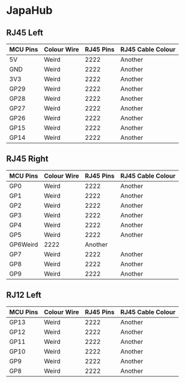 JapaHub
===

RJ45 Left
----
|MCU Pins|Colour Wire|RJ45 Pins| RJ45 Cable Colour|
|--------|------------|--------|------------------|
|5V|Weird|2222|Another|
|GND|Weird|2222|Another|
|3V3|Weird|2222|Another
|GP29|Weird|2222|Another|
|GP28|Weird|2222|Another|
|GP27|Weird|2222|Another|
|GP26|Weird|2222|Another|
|GP15|Weird|2222|Another|
|GP14|Weird|2222|Another|


RJ45 Right
----

|MCU Pins|Colour Wire|RJ45 Pins| RJ45 Cable Colour|
|--------|------------|--------|------------------|
|GP0|Weird|2222|Another|
|GP1|Weird|2222|Another|
|GP2|Weird|2222|Another
|GP3|Weird|2222|Another|
|GP4|Weird|2222|Another|
|GP5|Weird|2222|Another|
|GP6Weird|2222|Another|
|GP7|Weird|2222|Another|
|GP8|Weird|2222|Another|
|GP9|Weird|2222|Another|

RJ12 Left
----

|MCU Pins|Colour Wire|RJ45 Pins| RJ45 Cable Colour|
|--------|------------|--------|------------------|
|GP13|Weird|2222|Another|
|GP12|Weird|2222|Another|
|GP11|Weird|2222|Another
|GP10|Weird|2222|Another|
|GP9|Weird|2222|Another|
|GP8|Weird|2222|Another|


